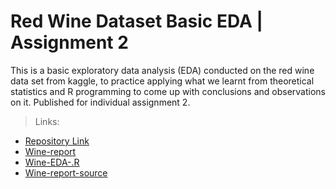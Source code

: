 # Red Wine Dataset Basic EDA | Assignment 2

This is a basic exploratory data analysis (EDA) conducted on the red wine data set from kaggle,
to practice applying what we learnt from theoretical statistics and R programming to come up with
conclusions and observations on it. Published for individual assignment 2.

> Links:

* [Repository Link](https://github.com/Misk-DSI/individual-assignment-2-SWE-Ahmed)
* [Wine-report]("https://misk-dsi.github.io/individual-assignment-2-SWE-Ahmed/wine.html")
* [Wine-EDA-.R]("./src/wine_EDA.R)
* [Wine-report-source]("./src/wine_report.Rmd")
